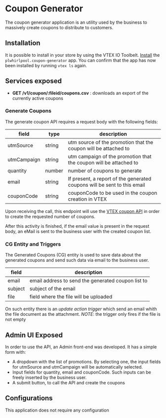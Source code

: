 # Coupon Generator
The coupon generator application is an utility used by the business to massively create coupons to distribute to customers. 

## Installation

It is possible to install in your store by using the VTEX IO Toolbelt.
[Install](https://vtex.io/docs/recipes/development/installing-an-app/) the `plwhirlpool.coupon-generator` app. You can confirm that the app has now been installed by running `vtex ls` again. 

## Services exposed
- **GET /v1/coupon/:fileid/coupons.csv** : downloads an export of the currently active coupons

### Generate Coupons
The generate coupon API requires a request body with the following fields: 

| field | type | description |
|-|-|-|
| utmSource | string | utm source of the promotion that the coupon will be attached to |
|utmCampaign | string | utm campaign of the promotion that the coupon will be attached to |
| quantity | number | number of coupons to generate |
| email | string | If present, a report of the generated coupons will be sent to this email |
| couponCode | string | couponCode to be used in the coupon creation in VTEX |

Upon receiving the call, this endpoint will use the [VTEX coupon API](https://developers.vtex.com/docs/api-reference/promotions-and-taxes-api#post-/api/rnb/pvt/coupon/) in order to create the requested number of coupons. 

After this activity is finished, if the email value is present in the request body, an eMail is sent to the business user with the created coupon list. 

### CG Entity and Triggers

The Generated Coupons (CG) entity is used to save data about the generated coupons and send such data via email to the business user. 

| field | description |
|-|-|
| email | email address to send the generated coupon list to |
| subject | subject of the email |
| file | field where the file will be uploaded |

On such entity there is an _update action trigger_ which send an email whith the file document as the attachment. 
*NOTE*: the trigger only fires if the file is not empty

## Admin UI Exposed
In order to use the API, an Admin front-end was developed.
It has a simple form with:
- A dropdown with the list of promotions. By selecting one, the input fields for utmSource and utmCampaign will be automatically selected. 
- Input fields for quantity, email and couponCode. Such inputs can be freely inserted by the business user. 
- A submit button, to call the API and create the coupons


## Configurations
This application does not require any configuration